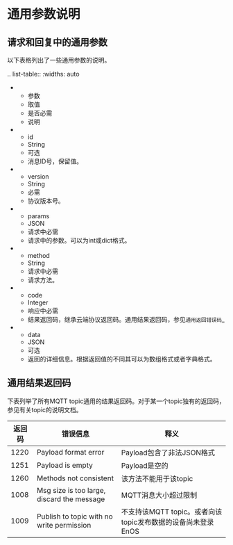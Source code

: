 # 通用参数说明

## 请求和回复中的通用参数

以下表格列出了一些通用参数的说明。

.. list-table::
   :widths: auto

   * - 参数
     - 取值
     - 是否必需
     - 说明
   * - id
     - String
     - 可选
     - 消息ID号，保留值。
   * - version
     - String
     - 必需
     - 协议版本号。
   * - params
     - JSON
     - 请求中必需
     - 请求中的参数。可以为int或dict格式。
   * - method
     - String
     - 请求中必需
     - 请求方法。
   * - code
     - Integer
     - 响应中必需
     - 结果返回码，继承云端协议返回码。通用结果返回码，参见`通用返回错误码`_
   * - data
     - JSON
     - 可选
     - 返回的详细信息。根据返回值的不同其可以为数组格式或者字典格式。

## 通用结果返回码

下表列举了所有MQTT topic通用的结果返回码。对于某一个topic独有的返回码，参见有关topic的说明文档。

| 返回码 | 错误信息 | 释义|
|---------|---------|---------|
| 1220 | Payload format error | Payload包含了非法JSON格式 |
| 1251 | Payload is empty | Payload是空的 |
| 1260 | Methods not consistent | 该方法不能用于该topic |
| 1008 | Msg size is too large, discard the message | MQTT消息大小超过限制 |
| 1009 | Publish to topic with no write permission | 不支持该MQTT topic。或者向该topic发布数据的设备尚未登录EnOS |
